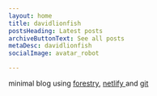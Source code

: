 ```yaml
---
layout: home
title: davidlionfish
postsHeading: Latest posts
archiveButtonText: See all posts
metaDesc: davidlionfish
socialImage: avatar_robot

---
```

minimal blog using [forestry](https://forestry.io/ "forestry"), [netlify ](https://www.netlify.com/ "netlify")and [git](https://github.com/ "git")
